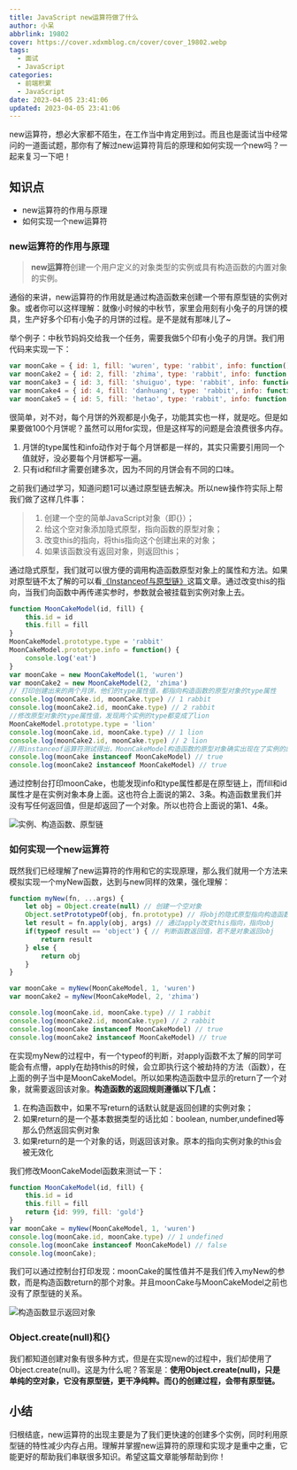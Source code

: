 ```yaml
---
title: JavaScript new运算符做了什么
author: 小呆
abbrlink: 19802
cover: https://cover.xdxmblog.cn/cover/cover_19802.webp
tags:
  - 面试
  - JavaScript
categories: 
  - 前端积累
  - JavaScript
date: 2023-04-05 23:41:06
updated: 2023-04-05 23:41:06
---
```


new运算符，想必大家都不陌生，在工作当中肯定用到过。而且也是面试当中经常问的一道面试题，那你有了解过new运算符背后的原理和如何实现一个new吗？一起来复习一下吧！

## 知识点

- new运算符的作用与原理
- 如何实现一个new运算符

<!--more-->

### new运算符的作用与原理

> **new运算符**创建一个用户定义的对象类型的实例或具有构造函数的内置对象的实例。

通俗的来讲，new运算符的作用就是通过构造函数来创建一个带有原型链的实例对象。或者你可以这样理解：就像小时候的中秋节，家里会用刻有小兔子的月饼的模具，生产好多个印有小兔子的月饼的过程。是不是就有那味儿了~

举个例子：中秋节妈妈交给我一个任务，需要我做5个印有小兔子的月饼。我们用代码来实现一下：

```javascript
var moonCake = { id: 1, fill: 'wuren', type: 'rabbit', info: function() { console.log('eat') } }
var moonCake2 = { id: 2, fill: 'zhima', type: 'rabbit', info: function() { console.log('eat') } }
var moonCake3 = { id: 3, fill: 'shuiguo', type: 'rabbit', info: function() { console.log('eat') } }
var moonCake4 = { id: 4, fill: 'danhuang', type: 'rabbit', info: function() { console.log('eat') } }
var moonCake5 = { id: 5, fill: 'hetao', type: 'rabbit', info: function() { console.log('eat') } }
```

很简单，对不对，每个月饼的外观都是小兔子，功能其实也一样，就是吃。但是如果要做100个月饼呢？虽然可以用for实现，但是这样写的问题是会浪费很多内存。

1. 月饼的type属性和info动作对于每个月饼都是一样的，其实只需要引用同一个值就好，没必要每个月饼都写一遍。
2. 只有id和fill才需要创建多次，因为不同的月饼会有不同的口味。

之前我们通过学习，知道问题1可以通过原型链去解决。所以new操作符实际上帮我们做了这样几件事：

> 1. 创建一个空的简单JavaScript对象（即{}）；
> 2. 给这个空对象添加隐式原型，指向函数的原型对象；
> 3. 改变this的指向，将this指向这个创建出来的对象；
> 4. 如果该函数没有返回对象，则返回this；

通过隐式原型，我们就可以很方便的调用构造函数原型对象上的属性和方法。如果对原型链不太了解的可以看[《Instanceof与原型链》](https://www.xdxmblog.cn/posts/2.html)这篇文章。通过改变this的指向，当我们向函数中再传递实参时，参数就会被挂载到实例对象上去。

```javascript
function MoonCakeModel(id, fill) {
    this.id = id
    this.fill = fill
}
MoonCakeModel.prototype.type = 'rabbit'
MoonCakeModel.prototype.info = function() {
    console.log('eat')
}
var moonCake = new MoonCakeModel(1, 'wuren')
var moonCake2 = new MoonCakeModel(2, 'zhima')
// 打印创建出来的两个月饼，他们的type属性值，都指向构造函数的原型对象的type属性
console.log(moonCake.id, moonCake.type) // 1 rabbit
console.log(moonCake2.id, moonCake.type) // 2 rabbit
//修改原型对象的type属性值，发现两个实例的type都变成了lion
MoonCakeModel.prototype.type = 'lion'
console.log(moonCake.id, moonCake.type) // 1 lion
console.log(moonCake2.id, moonCake.type) // 2 lion
//用instanceof运算符测试得出，MoonCakeModel构造函数的原型对象确实出现在了实例的原型链上
console.log(moonCake instanceof MoonCakeModel) // true
console.log(moonCake2 instanceof MoonCakeModel) // true
```

通过控制台打印moonCake，也能发现info和type属性都是在原型链上，而fill和id属性才是在实例对象本身上面。这也符合上面说的第2、3条。构造函数里我们并没有写任何返回值，但是却返回了一个对象。所以也符合上面说的第1、4条。

![实例、构造函数、原型链](https://img.xdxmblog.cn/images/article_19802_01.png)

### 如何实现一个new运算符

既然我们已经理解了new运算符的作用和它的实现原理，那么我们就用一个方法来模拟实现一个myNew函数，达到与new同样的效果，强化理解：

```javascript
function myNew(fn, ...args) {
    let obj = Object.create(null) // 创建一个空对象
    Object.setPrototypeOf(obj, fn.prototype) // 将obj的隐式原型指向构造函数的原型对象，形成原型链
    let result = fn.apply(obj, args) // 通过apply改变this指向，指向obj
    if(typeof result == 'object') { // 判断函数返回值，若不是对象返回obj
        return result
    } else {
        return obj
    }
}

var moonCake = myNew(MoonCakeModel, 1, 'wuren')
var moonCake2 = myNew(MoonCakeModel, 2, 'zhima')

console.log(moonCake.id, moonCake.type) // 1 rabbit
console.log(moonCake2.id, moonCake.type) // 2 rabbit
console.log(moonCake instanceof MoonCakeModel) // true
console.log(moonCake2 instanceof MoonCakeModel) // true
```

在实现myNew的过程中，有一个typeof的判断，对apply函数不太了解的同学可能会有点懵，apply在劫持this的时候，会立即执行这个被劫持的方法（函数），在上面的例子当中是MoonCakeModel。所以如果构造函数中显示的return了一个对象，就需要返回该对象。**构造函数的返回规则遵循以下几点：**

1. 在构造函数中，如果不写return的话默认就是返回创建的实例对象；
2. 如果return的是一个基本数据类型的话比如：boolean, number,undefined等那么仍然返回实例对象
3. 如果return的是一个对象的话，则返回该对象。原本的指向实例对象的this会被无效化

我们修改MoonCakeModel函数来测试一下：

```javascript
function MoonCakeModel(id, fill) {
    this.id = id
    this.fill = fill
    return {id: 999, fill: 'gold'}
}
var moonCake = myNew(MoonCakeModel, 1, 'wuren')
console.log(moonCake.id, moonCake.type) // 1 undefined
console.log(moonCake instanceof MoonCakeModel) // false
console.log(moonCake);
```

我们可以通过控制台打印发现：moonCake的属性值并不是我们传入myNew的参数，而是构造函数return的那个对象。并且moonCake与MoonCakeModel之前也没有了原型链的关系。

![构造函数显示返回对象](https://img.xdxmblog.cn/images/article_19802_02.png)

### Object.create(null)和{}

我们都知道创建对象有很多种方式，但是在实现new的过程中，我们却使用了Object.create(null)。这是为什么呢？答案是：**使用Object.create(null)，只是单纯的空对象，它没有原型链，更干净纯粹。而{}的创建过程，会带有原型链。**

## 小结

归根结底，new运算符的出现主要是为了我们更快速的创建多个实例，同时利用原型链的特性减少内存占用。理解并掌握new运算符的原理和实现才是重中之重，它能更好的帮助我们串联很多知识。希望这篇文章能够帮助到你！
